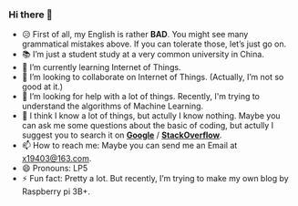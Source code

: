 ### Hi there 👋

- 😥 First of all, my English is rather **BAD**. You might see many grammatical mistakes above. If you can tolerate those, let’s just go on.
- 📚 I’m just a student study at a very common university in China.
- 🌱 I’m currently learning Internet of Things.
- 👯 I’m looking to collaborate on Internet of Things. (Actually, I’m not so good at it.)
- 🤔 I’m looking for help with a lot of things. Recently, I'm trying to understand the algorithms of Machine Learning.
- 💬 I think I know a lot of things, but actully I know nothing. Maybe you can ask me some questions about the basic of coding, but actully I suggest you to search it on [**Google**](https://google.com/) / [**StackOverflow**](https://stackoverflow.com/). 
- 📫 How to reach me: Maybe you can send me an Email at x19403@163.com.
- 😄 Pronouns: LP5
- ⚡ Fun fact: Pretty a lot. But recently, I’m trying to make my own blog by Raspberry pi 3B+.
